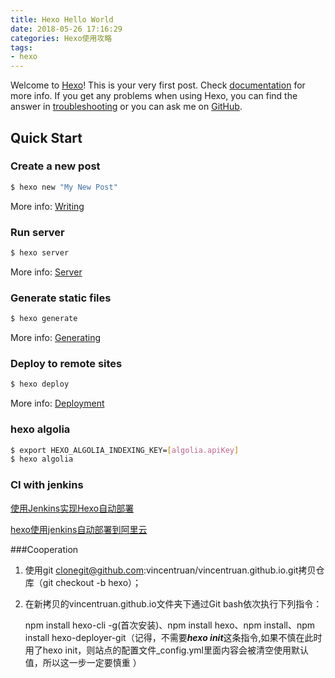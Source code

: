 ```yaml
---
title: Hexo Hello World
date: 2018-05-26 17:16:29
categories: Hexo使用攻略
tags:
- hexo
---
```

Welcome to [Hexo](https://hexo.io/)! This is your very first post. Check [documentation](https://hexo.io/docs/) for more info. If you get any problems when using Hexo, you can find the answer in [troubleshooting](https://hexo.io/docs/troubleshooting.html) or you can ask me on [GitHub](https://github.com/hexojs/hexo/issues).

## Quick Start

### Create a new post

``` bash
$ hexo new "My New Post"
```

More info: [Writing](https://hexo.io/docs/writing.html)

### Run server

``` bash
$ hexo server
```

More info: [Server](https://hexo.io/docs/server.html)

### Generate static files

``` bash
$ hexo generate
```

More info: [Generating](https://hexo.io/docs/generating.html)

### Deploy to remote sites

``` bash
$ hexo deploy
```

More info: [Deployment](https://hexo.io/docs/deployment.html)

### hexo algolia

```bash
$ export HEXO_ALGOLIA_INDEXING_KEY=[algolia.apiKey]
$ hexo algolia
```

### CI with jenkins

[使用Jenkins实现Hexo自动部署](http://www.niugm.me/2018/02/16/jenkins/)

[hexo使用jenkins自动部署到阿里云](https://juejin.im/post/5adae7ee51882567127817ea)

###Cooperation

1. 使用git clonegit@github.com:vincentruan/vincentruan.github.io.git拷贝仓库（git checkout -b hexo）； 

2. 在新拷贝的vincentruan.github.io文件夹下通过Git bash依次执行下列指令：

   npm install hexo-cli -g(首次安装)、npm install hexo、npm install、npm install hexo-deployer-git（记得，不需要***hexo init***这条指令,如果不慎在此时用了hexo init，则站点的配置文件_config.yml里面内容会被清空使用默认值，所以这一步一定要慎重 ）